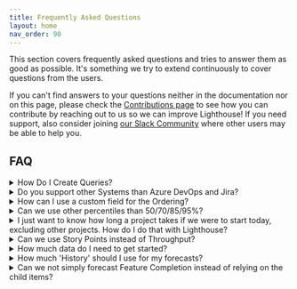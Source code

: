 ```yaml
---
title: Frequently Asked Questions
layout: home
nav_order: 90
---
```


This section covers frequently asked questions and tries to answer them as good as possible. It's something we try to extend continuously to cover questions from the users.  

If you can't find answers to your questions neither in the documentation nor on this page, please check the [Contributions page](../contributions/contributions.html) to see how you can contribute by reaching out to us so we can improve Lighthouse! If you need support, also consider joining [our Slack Community](https://join.slack.com/t/let-people-work/shared_invite/zt-2y0zfim85-qhbgt8N0yw90G1P~JWXvlg) where other users may be able to help you.

## FAQ

<details markdown="block">
  <summary>
    How Do I Create Queries?
  </summary>
  {: .text-delta }
We use built-in functionality for our supported languages. If you struggle with creating queries, please check the respective documentation. We provided some examples for [Jira](../concepts/worktrackingsystems/jira.html) and [Azure DevOps](../concepts/worktrackingsystems/azuredevops.html). Apart from that, please rely on the official documentation.

For Jira, you may start here: [Use advanced search with Jira Query Language (JQL)](https://support.atlassian.com/jira-service-management-cloud/docs/use-advanced-search-with-jira-query-language-jql/)  

For Azure DevOps, check out the [Work Item Query Language (WIQL) syntax reference](https://learn.microsoft.com/en-us/azure/devops/boards/queries/wiql-syntax?view=azure-devops&viewFallbackFrom=vsts) and the [Wiql Editor Extension](https://marketplace.visualstudio.com/items?itemName=ms-devlabs.wiql-editor).
</details>

<details markdown="block">
  <summary>
    Do you support other Systems than Azure DevOps and Jira?
  </summary>
  {: .text-delta }
Lighthouse is built in so it can be easily extended with new Work Tracking System. Right now it supports Jira and Azure DevOps, as they are used the most and we can test against those systems.

If you use a different system, please reach out and we can see if it can be onboarded. While we can't make any promises, we are in general open to the idea!
</details>

<details markdown="block">
  <summary>
    How can I use a custom field for the Ordering?
  </summary>
  {: .text-delta }
Right now there is no way to use another field for ordering. By the way [Lighthouse forecasts](../concepts/howlighthouseforecasts.html), there has to be a **unique** order of Features **across the whole work tracking system**. Custom fields tend to not support this, and we would end up with ambigious orders (if two features have an *OrderIndex* of 12, which one would you expect to be forecasted earlier...).  
Thus we rely on the built-in mechanisms, which guarantee a unique order. While this may not be what you want to hear, you could use this as an opportunity to streamline your backlog and create transparency about the fact that the order does not seem to be taken care of.
</details>

<details markdown="block">
  <summary>
    Can we use other percentiles than 50/70/85/95%?
  </summary>
  {: .text-delta }
No, right now the percentiles are fix. In future this may become configurable, please let us know if this is something you'd need.
</details>

<details markdown="block">
  <summary>
    I just want to know how long a project takes if we were to start today, excluding other projects. How do I do that with Lighthouse?
  </summary>
  {: .text-delta }
Lighthouse will always take **the full Feature Backlog** into account (based on all defined projects). So you can't just *ignore* this. If you really want to do that, just create a single project. Please check [How Lighthouse Forecasts](../concepts/howlighthouseforecasts.html) for details on why we always use the full backlog.
</details>

<details markdown="block">
  <summary>
    Can we use Story Points instead of Throughput?
  </summary>
  {: .text-delta }
No.
</details>

<details markdown="block">
  <summary>
    How much data do I need to get started?
  </summary>
  {: .text-delta }
In our experience, you get decent results with as little as two weeks of data. It may not be perfect, but it's better than nothing.
</details>

<details markdown="block">
  <summary>
    How much 'History' should I use for my forecasts?
  </summary>
  {: .text-delta }
This of course depends on your context. We do recommend values between 30 and 90 days, as during this time, you'll most likely have a good and stable sample size, while also still being fairly recent. You could go back 6 months or 2 years, but is your team operating the same way as you did 2 years ago (and if the answer is yes, you may want to invest in continuous improvement).

{: .note}
In case of 'special events' (like the Christmas period in Western Europe), where the full team is off for a prolonged time, we propose to extend the regular period (so instead of 30 days may go up to 60 or 90) to "soften" to the impact of these 'no throughput' days.
</details>

<details markdown="block">
  <summary>
    Can we not simply forecast Feature Completion instead of relying on the child items?
  </summary>
  {: .text-delta }
In theory you can do that. However, there is a catch. Right now, Lighthouse only supports *Days* as the unit of time. Most likely you will not manage to close items on *Feature Level* on most days, leading to many '0 Throughput Days', making the accuracy of the forecasts very bad.  
</details>

<!-- FAQ Template

<details markdown="block">
  <summary>
    Question?
  </summary>
  {: .text-delta }
Content
</details>

-->